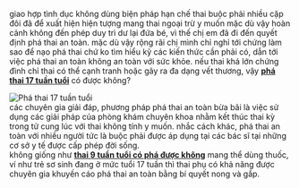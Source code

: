 <p>giao hợp tình dục không dùng biện pháp hạn chế thai buộc phải nhiều cặp đôi đã để xuất hiện hiện tượng mang thai ngoại trừ y muốn mặc dù vậy hoàn cảnh không đến phép duy trì dư lại đứa bé, vì thế chị em đã đi đến quyết định phá thai an toàn. mặc dù vậy rộng rãi chị mình chỉ nghỉ tới chứng làm sao để nạo phá thai chứ ko tìm hiểu kỹ các kiến thức cần phải có, dẫn tới việc phá thai an toàn không an toàn với sức khỏe. nếu thai khá lớn chứng đình chỉ thai có thể cạnh tranh hoặc gây ra đa dạng vết thương, vậy <a href="http://phathaiantoanhcm.com/phuong-phap-pha-thai-mini-an-toan-cho-thai-17-tuan-tuoi-31.html"><strong>phá thai 17 tuần tuổi</strong></a> có được không?</p>

<p><img alt="Phá thai 17 tuần tuổi" src="http://phathaiantoanhcm.com/upload/hinhanh/phuong-phap-pha-thai-mini-an-toan-cho-thai-17-tuan-tuoi-2.jpg" title="Phá thai 17 tuần tuổi" /><br />
các chuyên gia giải đáp, phương pháp phá thai an toàn bừa bãi là việc sử dụng các giải pháp của phòng khám chuyên khoa nhằm kết thúc thai kỳ trong tử cung lúc với thai không tính y muốn. nhắc cách khác, phá thai an toàn với nhiều người tức là buộc phải được áp dụng tại các bác sĩ tại những cơ sở y tế được cấp phép đời sống.<br />
không giống như <a href="http://phathaiantoanhcm.com/thai-9-tuan-co-uong-thuoc-pha-thai-duoc-khong-403.html"><strong>thai 9 tuần tuổi có phá được không</strong></a> mang thể dùng thuốc, ví như trẻ sơ sinh đang ở mức tuổi 17 tuần thì thai phụ có khả năng được chuyên gia khuyến cáo phá thai an toàn bằng bí quyết nong và gắp.</p>
